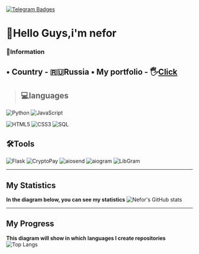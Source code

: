 <div id="badges">
  <a href="https://t.me/NEFORNDU">
    <img src="https://shields.io/badge/telegram-blue?logo=telegram" alt="Telegram Badges"/>
  </a>


# 👋Hello Guys,i'm nefor 

### 👤Information 
• **Country** - 🇷🇺**Russia**
• My portfolio - 🖐[Click](https://t.me/clubnefor)
---

> ## 💻languages 
![Python](https://img.shields.io/badge/Python-000000?style=for-the-badge&logo=python) ![JavaScript](https://img.shields.io/badge/JavaScript-000000?style=for-the-badge&logo=javascript)

![HTML5](https://img.shields.io/badge/HTML5-000000?style=for-the-badge&logo=html5) 
![CSS3](https://img.shields.io/badge/CSS3-000000?style=for-the-badge&logo=css)
![SQL](https://img.shields.io/badge/SQL-000000?style=for-the-badge&logo=postgresql&logoColor=white) 

## 🛠️Tools
![Flask](https://img.shields.io/badge/Flask-000000?style=for-the-badge&logo=flask&logoColor=white) ![CryptoPay](https://img.shields.io/badge/CryptoPay-000000?style=for-the-badge&logo=.) 
![aiosend](https://img.shields.io/badge/aiosend-000000?style=for-the-badge&logo=.) ![aiogram](https://img.shields.io/badge/aiogram-000000?style=for-the-badge&logo=.) ![LibGram](https://img.shields.io/badge/LibGram-000000?style=for-the-badge&logo=.)

---
## My Statistics 
**In the diagram below, you can see my statistics**
![Nefor's GitHub stats](https://github-readme-stats.vercel.app/api?username=NEFORCEO&show_icons=true&theme=tokyonight)

---

## My Progress 
**This diagram will show in which languages I create repositories**
![Top Langs](https://github-readme-stats.vercel.app/api/top-langs/?username=NEFORCEO&theme=tokyonight)
